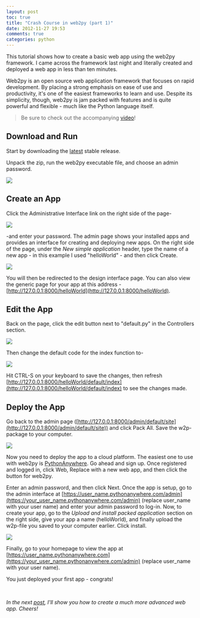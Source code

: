 ```yaml
---
layout: post
toc: true
title: "Crash Course in web2py (part 1)"
date: 2012-11-27 19:53
comments: true
categories: python
---
```


This tutorial shows how to create a basic web app using the web2py framework. I came across the framework last night and literally created and deployed a web app in less than ten minutes.

Web2py is an open source web application framework that focuses on rapid development. By placing a strong emphasis on ease of use and productivity, it's one of the easiest frameworks to learn and use. Despite its simplicity, though, web2py is jam packed with features and is quite powerful and flexible - much like the Python language itself.

> Be sure to check out the accompanying [video](http://www.youtube.com/watch?v=BXzqmHx6edY)!

## Download and Run

Start by downloading the [latest](http://www.web2py.com/examples/default/download) stable release.


Unpack the zip, run the web2py executable file, and choose an admin password.

![](http://www.backwardsteps.com/uploads/2012-11-25_1642.png)

## Create an App

Click the Administrative Interface link on the right side of the page-

![](http://www.backwardsteps.com/uploads/2012-11-25_1659.png)

-and enter your password. The admin page shows your installed apps and provides an interface for creating and deploying new apps. On the right side of the page, under the *New simple application* header, type the name of a new app - in this example I used "helloWorld" - and then click Create.

![](http://www.backwardsteps.com/uploads/2012-11-25_1704.png)

You will then be redirected to the design interface page. You can also view the generic page for your app at this address - [http://127.0.0.1:8000/helloWorld](http://127.0.0.1:8000/helloWorld).

## Edit the App

Back on the  page, click the edit button next to "default.py" in the Controllers section.

![](http://www.backwardsteps.com/uploads/2012-11-25_2035.png)

Then change the default code for the index function to-

![](http://www.backwardsteps.com/uploads/2012-11-25_2046.png)

Hit CTRL-S on your keyboard to save the changes, then refresh [http://127.0.0.1:8000/helloWorld/default/index](http://127.0.0.1:8000/helloWorld/default/index) to see the changes made.

## Deploy the App

Go back to the admin page ([http://127.0.0.1:8000/admin/default/site](http://127.0.0.1:8000/admin/default/site)) and click Pack All. Save the  w2p-package to your computer.

![](http://www.backwardsteps.com/uploads/2012-11-25_2317.png)

Now you need to deploy the app to a cloud platform. The easiest one to use with web2py is [PythonAnywhere](https://www.pythonanywhere.com/). Go ahead and sign up. Once registered and logged in, click Web, Replace  with a new web app, and then click the button for web2py.

Enter an admin password, and then click Next. Once the app is setup, go to the admin interface at [https://user_name.pythonanywhere.com/admin](https://your_user_name.pythonanywhere.com/admin) (replace user_name with your user name) and enter your admin password to log-in. Now, to create your app, go to the *Upload and install packed application* section on the right side, give your app a name (helloWorld), and finally upload the w2p-file you saved to your computer earlier. Click install.

![](http://www.backwardsteps.com/uploads/2012-11-26_00141.png)

Finally, go to your homepage to view the app at [https://user_name.pythonanywhere.com](https://your_user_name.pythonanywhere.com/admin) (replace user_name with your user name).

You just deployed your first app - congrats!

<br>

*In the next [post](http://mherman.org/blog/2012/12/01/crash-course-in-web2py-part-2-web-forms/), I'll show you how to create a much more advanced web app. Cheers!*